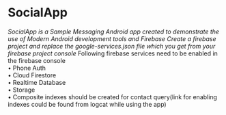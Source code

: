 # SocialApp


*SocialApp is a Sample Messaging Android app created to demonstrate the use of Modern Android development tools and Firebase
Create a firebase project and replace the google-services.json file which you get from your firebase project console*
Following firebase services need to be enabled in the firebase console<br/> 
•	Phone Auth <br/> 
•	Cloud Firestore<br/> 
•	Realtime Database<br/> 
•	Storage<br/> 
•	Composite indexes should be created for contact query(link for enabling indexes could be found from logcat while using the app)<br/> 
<br/> <br/> <br/> 

